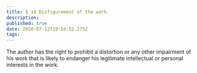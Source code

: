 ```yaml
---
title: § 14 Disfigurement of the work
description: 
published: true
date: 2020-07-12T19:54:52.275Z
tags: 
---
```


The author has the right to prohibit a distortion or any other impairment of his work that is likely to endanger his legitimate intellectual or personal interests in the work.